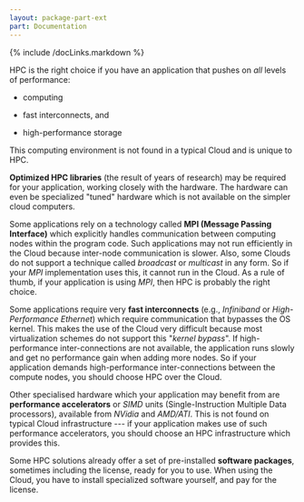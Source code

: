 ```yaml
---
layout: package-part-ext
part: Documentation
---
```


{% include /docLinks.markdown %}


HPC is the right choice if you have an application that pushes on *all* levels of performance: 

* computing
 
* fast interconnects, and 

* high-performance storage

This computing environment is not found in a typical Cloud and is unique to HPC. 

**Optimized HPC libraries** (the result of years of research) may be required for your application, working closely with the hardware. The hardware can even be specialized "tuned" hardware which is not available on the simpler cloud computers.

Some applications rely on a technology called **MPI (Message Passing Interface)** which explicitly handles communication between computing nodes within the program code. Such applications may not run efficiently in the Cloud because inter-node communication is slower. Also, some Clouds do not support a technique called *broadcast* or *multicast* in any form. So if your *MPI* implementation uses this, it cannot run in the Cloud. As a rule of thumb, if your application is using *MPI*, then HPC is probably the right choice.

Some applications require very **fast interconnects** (e.g., *Infiniband* or *High-Performance Ethernet*) which require communication that bypasses the OS kernel. This makes the use of the Cloud very difficult because most virtualization schemes do not support this "*kernel bypass*". If high-performance inter-connections are not available, the application runs slowly and get no performance gain when adding more nodes. So if your application demands high-performance inter-connections between the compute nodes, you should choose HPC over the Cloud.

Other specialised hardware which your application may benefit from are **performance accelerators** or *SIMD* units (Single-Instruction Multiple Data processors), available from *NVidia* and *AMD/ATI*. This is not found on typical Cloud infrastructure --- if your application makes use of such performance accelerators, you should choose an HPC infrastructure which provides this.

Some HPC solutions already offer a set of pre-installed **software packages**, sometimes including the license, ready for you to use. When using the Cloud, you have to install specialized software yourself, and pay for the license. 


